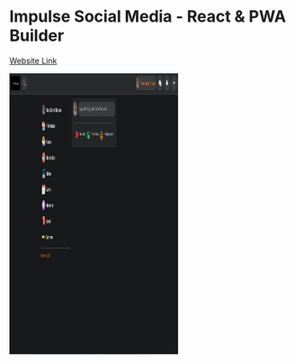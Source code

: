 # Impulse Social Media - React & PWA Builder


[Website Link](https://impulsesocialmedia.netlify.app)

<img src="img/1.png" width="300" height="500" >
